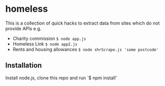# homeless

This is a collection of quick hacks to extract data from sites which do not provide APIs e.g.
* Charity commission `$ node app.js`
* Homeless Link `$ node app2.js`
* Rents and housing allowances `$ node shrScrape.js 'some postcode'`

## Installation
Install node.js, clone this repo and run `$ npm install'
